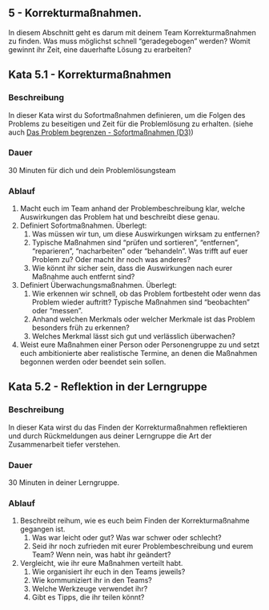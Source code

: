 ## 5 - Korrekturmaßnahmen.

In diesem Abschnitt geht es darum mit deinem Team Korrekturmaßnahmen zu finden. Was muss möglichst schnell “geradegebogen” werden? Womit gewinnt ihr Zeit, eine dauerhafte Lösung zu erarbeiten?

## Kata 5.1 - Korrekturmaßnahmen

### Beschreibung

In dieser Kata wirst du Sofortmaßnahmen definieren, um die Folgen des Problems zu beseitigen und Zeit für die Problemlösung zu erhalten. 
(siehe auch [Das Problem begrenzen - Sofortmaßnahmen (D3)](1-0-Grundlagen.md#das-problem-begrenzen---sofortma%C3%9Fnahmen-d3))

### Dauer

30 Minuten für dich und dein Problemlösungsteam

### Ablauf

1. Macht euch im Team anhand der Problembeschreibung klar, welche Auswirkungen das Problem hat und beschreibt diese genau.
2. Definiert Sofortmaßnahmen. Überlegt:
    1. Was müssen wir tun, um diese Auswirkungen wirksam zu entfernen?
    2. Typische Maßnahmen sind “prüfen und sortieren”, “entfernen”, “reparieren”, “nacharbeiten” oder “behandeln”. Was trifft auf euer Problem zu? Oder macht ihr noch was anderes?
    3. Wie könnt ihr sicher sein, dass die Auswirkungen nach eurer Maßnahme auch entfernt sind?
3. Definiert Überwachungsmaßnahmen. Überlegt:
    1. Wie erkennen wir schnell, ob das Problem fortbesteht oder wenn das Problem wieder auftritt? Typische Maßnahmen sind “beobachten” oder “messen”.
    2. Anhand welchen Merkmals oder welcher Merkmale ist das Problem besonders früh zu erkennen?
    3. Welches Merkmal lässt sich gut und verlässlich überwachen?
4. Weist eure Maßnahmen einer Person oder Personengruppe zu und setzt euch ambitionierte aber realistische Termine, an denen die Maßnahmen begonnen werden oder beendet sein sollen.

## Kata 5.2 - Reflektion in der Lerngruppe

### Beschreibung

In dieser Kata wirst du das Finden der Korrekturmaßnahmen reflektieren und durch Rückmeldungen aus deiner Lerngruppe die Art der Zusammenarbeit tiefer verstehen.

### Dauer

30 Minuten in deiner Lerngruppe.

### Ablauf

1. Beschreibt reihum, wie es euch beim Finden der Korrekturmaßnahme gegangen ist.
    1. Was war leicht oder gut? Was war schwer oder schlecht?
    2. Seid ihr noch zufrieden mit eurer Problembeschreibung und eurem Team? Wenn nein, was habt ihr geändert?
2. Vergleicht, wie ihr eure Maßnahmen verteilt habt.
    1. Wie organisiert ihr euch in den Teams jeweils?
    2. Wie kommuniziert ihr in den Teams?
    3. Welche Werkzeuge verwendet ihr?
    4. Gibt es Tipps, die ihr teilen könnt?
